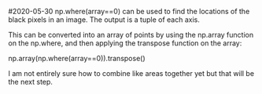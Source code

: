 #2020-05-30
np.where(array==0) can be used to find the locations of the black pixels in an image. The output is a tuple of each axis.

This can be converted into an array of points by using the np.array function on the np.where, and then applying the transpose function on the array:

np.array(np.where(array==0)).transpose()

I am not entirely sure how to combine like areas together yet but that will be the next step.

